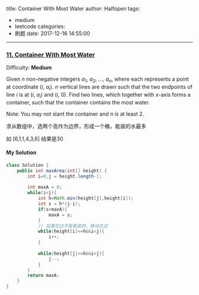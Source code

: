 title: Container With Most Water
author: Halfopen
tags:
  - medium
  - leetcode
categories:
  - 刷题
date: 2017-12-16 14:55:00
---
### [11\. Container With Most Water](https://leetcode.com/problems/container-with-most-water/description/)

Difficulty: **Medium**

Given _n_ non-negative integers _a<sub style="display: inline;">1</sub>_, _a<sub style="display: inline;">2</sub>_, ..., _a<sub style="display: inline;">n</sub>_, where each represents a point at coordinate (_i_, _a<sub style="display: inline;">i</sub>_). _n_ vertical lines are drawn such that the two endpoints of line _i_ is at (_i_, _a<sub style="display: inline;">i</sub>_) and (_i_, 0). Find two lines, which together with x-axis forms a container, such that the container contains the most water.

Note: You may not slant the container and _n_ is at least 2.

求从数组中，选两个高作为边界，形成一个桶，能装的水最多

如 [6,1,1,4,3,6]  结果是30

#### My Solution
```java
class Solution {
    public int maxArea(int[] height) {
        int i=0,j = height.length-1;
        
        int maxA = 0;
        while(i<j){
            int h=Math.min(height[j],height[i]);
            int s = h*(j-i);
            if(s>maxA){
                maxA = s;
            }
            // 如果左边不是更高的，移动左边
            while(height[i]<=h&&i<j){
                i++;
            }
            
            while(height[j]<=h&&i<j){
                j--;
            }
        }
        return maxA;
    }
}

```